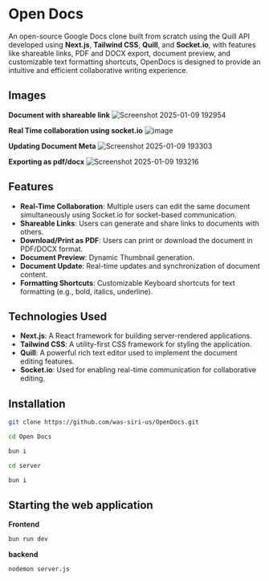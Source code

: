 # Open Docs

An open-source Google Docs clone built from scratch using the Quill API developed using **Next.js**, **Tailwind CSS**, **Quill**, and **Socket.io**, with features like shareable links, PDF and DOCX export, document preview, and customizable text formatting shortcuts, OpenDocs is designed to provide an intuitive and efficient collaborative writing experience.


 ## Images

**Document with shareable link**
![Screenshot 2025-01-09 192954](https://github.com/user-attachments/assets/05f8ccc3-3574-40ab-b3d3-c8842f58cb7c)

**Real Time collaboration using socket.io**
![image](https://github.com/user-attachments/assets/b9847f61-158a-4b3c-b9d0-e6838bc4d68d)


**Updating Document Meta**
![Screenshot 2025-01-09 193303](https://github.com/user-attachments/assets/0629f187-edde-45d3-a276-09326ac41566)

**Exporting as pdf/docx**
![Screenshot 2025-01-09 193216](https://github.com/user-attachments/assets/9ce7193f-05e1-4726-82ea-ce19ce1b06ee)

## Features

- **Real-Time Collaboration**: Multiple users can edit the same document simultaneously using Socket.io for socket-based communication.
- **Shareable Links**: Users can generate and share links to documents with others.
- **Download/Print as PDF**: Users can print or download the document in PDF/DOCX format.
- **Document Preview**: Dynamic Thumbnail generation.
- **Document Update**: Real-time updates and synchronization of document content.
- **Formatting Shortcuts**: Customizable Keyboard shortcuts for text formatting (e.g., bold, italics, underline).






## Technologies Used

- **Next.js**: A React framework for building server-rendered applications.
- **Tailwind CSS**: A utility-first CSS framework for styling the application.
- **Quill**: A powerful rich text editor used to implement the document editing features.
- **Socket.io**: Used for enabling real-time communication for collaborative editing.

## Installation

   ```bash
   git clone https://github.com/was-siri-us/OpenDocs.git

   cd Open Docs

   bun i

   cd server

   bun i
   ```

## Starting the web application

**Frontend**
``` bash
bun run dev
```

**backend**
``` bash
nodemon server.js
```

   
